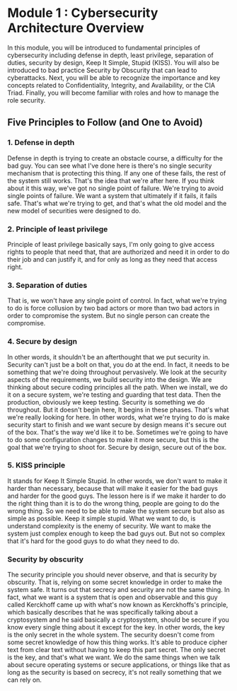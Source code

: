 # Module 1 : Cybersecurity Architecture Overview
In this module, you will be introduced to fundamental principles of cybersecurity including defense in depth, least privilege, separation of duties, security by design, Keep It Simple, Stupid (KISS). You will also be introduced to bad practice Security by Obscurity that can lead to cyberattacks. Next, you will be able to recognize the importance and key concepts related to Confidentiality, Integrity, and Availability, or the CIA Triad. Finally, you will become familiar with roles and how to manage the role security.

## Five Principles to Follow (and One to Avoid)

### 1. Defense in depth
Defense in depth is trying to create an obstacle course, a difficulty for the bad guy. You can see what I've done here is there's no single security mechanism that is protecting this thing. If any one of these fails, the rest of the system still works. That's the idea that we're after here. If you think about it this way, we've got no single point of failure. We're trying to avoid single points of failure. We want a system that ultimately if it fails, it fails safe. That's what we're trying to get, and that's what the old model and the new model of securities were designed to do. 

### 2. Principle of least privilege
Principle of least privilege basically says, I'm only going to give access rights to people that need that, that are authorized and need it in order to do their job and can justify it, and for only as long as they need that access right.

### 3. Separation of duties
That is, we won't have any single point of control. In fact, what we're trying to do is force collusion by two bad actors or more than two bad actors in order to compromise the system. But no single person can create the compromise. 

### 4. Secure by design
In other words, it shouldn't be an afterthought that we put security in. Security can't just be a bolt on that, you do at the end. In fact, it needs to be something that we're doing throughout pervasively. We look at the security aspects of the requirements, we build security into the design. We are thinking about secure coding principles all the path. When we install, we do it on a secure system, we're testing and guarding that test data. Then the production, obviously we keep testing. Security is something we do throughout. But it doesn't begin here, It begins in these phases. That's what we're really looking for here.
In other words, what we're trying to do is make security start to finish and we want secure by design means it's secure out of the box. That's the way we'd like it to be. Sometimes we're going to have to do some configuration changes to make it more secure, but this is the goal that we're trying to shoot for. Secure by design, secure out of the box.

### 5. KISS principle
It stands for Keep It Simple Stupid. In other words, we don't want to make it harder than necessary, because that will make it easier for the bad guys and harder for the good guys.
The lesson here is if we make it harder to do the right thing than it is to do the wrong thing, people are going to do the wrong thing. So we need to be able to make the system secure but also as simple as possible. Keep it simple stupid. 
What we want to do, is understand complexity is the enemy of security. We want to make the system just complex enough to keep the bad guys out. But not so complex that it's hard for the good guys to do what they need to do.

### Security by obscurity
The security principle you should never observe, and that is security by obscurity. That is, relying on some secret knowledge in order to make the system safe. It turns out that secrecy and security are not the same thing. In fact, what we want is a system that is open and observable and this guy called Kerckhoff came up with what's now known as Kerckhoffs's principle, which basically describes that he was specifically talking about a cryptosystem and he said basically a cryptosystem, should be secure if you know every single thing about it except for the key. In other words, the key is the only secret in the whole system. 
The security doesn't come from some secret knowledge of how this thing works. It's able to produce cipher text from clear text without having to keep this part secret. The only secret is the key, and that's what we want. We do the same things when we talk about secure operating systems or secure applications, or things like that as long as the security is based on secrecy, it's not really something that we can rely on.
